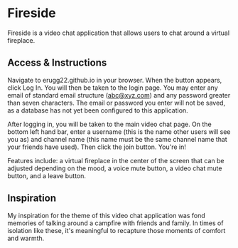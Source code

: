 # Fireside
Fireside is a video chat application that allows users to chat around a virtual fireplace.

## Access & Instructions
Navigate to erugg22.github.io in your browser. When the button appears, click Log In. You will then be taken to the login page. You may enter any email of standard email structure (abc@xyz.com) and any password greater than seven characters. The email or password you enter will not be saved, as a database has not yet been configured to this application.

After logging in, you will be taken to the main video chat page. On the bottom left hand bar, enter a username (this is the name other users will see you as) and channel name (this name must be the same channel name that your friends have used). Then click the join button. You're in!

Features include: a virtual fireplace in the center of the screen that can be adjusted depending on the mood, a voice mute button, a video chat mute button, and a leave button.

## Inspiration
My inspiration for the theme of this video chat application was fond memories of talking around a campfire with friends and family. In times of isolation like these, it's meaningful to recapture those moments of comfort and warmth.
